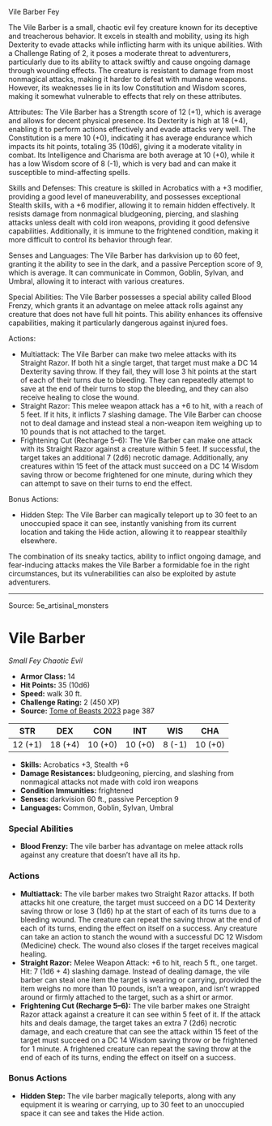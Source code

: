 <MonsterName/>Vile Barber</MonsterName>
<CreatureType/>Fey</CreatureType>

<summary>The Vile Barber is a small, chaotic evil fey creature known for its deceptive and treacherous behavior. It excels in stealth and mobility, using its high Dexterity to evade attacks while inflicting harm with its unique abilities. With a Challenge Rating of 2, it poses a moderate threat to adventurers, particularly due to its ability to attack swiftly and cause ongoing damage through wounding effects. The creature is resistant to damage from most nonmagical attacks, making it harder to defeat with mundane weapons. However, its weaknesses lie in its low Constitution and Wisdom scores, making it somewhat vulnerable to effects that rely on these attributes.</summary>

<detail>

Attributes:
The Vile Barber has a Strength score of 12 (+1), which is average and allows for decent physical presence. Its Dexterity is high at 18 (+4), enabling it to perform actions effectively and evade attacks very well. The Constitution is a mere 10 (+0), indicating it has average endurance which impacts its hit points, totaling 35 (10d6), giving it a moderate vitality in combat. Its Intelligence and Charisma are both average at 10 (+0), while it has a low Wisdom score of 8 (-1), which is very bad and can make it susceptible to mind-affecting spells. 

Skills and Defenses:
This creature is skilled in Acrobatics with a +3 modifier, providing a good level of maneuverability, and possesses exceptional Stealth skills, with a +6 modifier, allowing it to remain hidden effectively. It resists damage from nonmagical bludgeoning, piercing, and slashing attacks unless dealt with cold iron weapons, providing it good defensive capabilities. Additionally, it is immune to the frightened condition, making it more difficult to control its behavior through fear. 

Senses and Languages:
The Vile Barber has darkvision up to 60 feet, granting it the ability to see in the dark, and a passive Perception score of 9, which is average. It can communicate in Common, Goblin, Sylvan, and Umbral, allowing it to interact with various creatures.

Special Abilities:
The Vile Barber possesses a special ability called Blood Frenzy, which grants it an advantage on melee attack rolls against any creature that does not have full hit points. This ability enhances its offensive capabilities, making it particularly dangerous against injured foes.

Actions:
- Multiattack: The Vile Barber can make two melee attacks with its Straight Razor. If both hit a single target, that target must make a DC 14 Dexterity saving throw. If they fail, they will lose 3 hit points at the start of each of their turns due to bleeding. They can repeatedly attempt to save at the end of their turns to stop the bleeding, and they can also receive healing to close the wound.
- Straight Razor: This melee weapon attack has a +6 to hit, with a reach of 5 feet. If it hits, it inflicts 7 slashing damage. The Vile Barber can choose not to deal damage and instead steal a non-weapon item weighing up to 10 pounds that is not attached to the target.
- Frightening Cut (Recharge 5–6): The Vile Barber can make one attack with its Straight Razor against a creature within 5 feet. If successful, the target takes an additional 7 (2d6) necrotic damage. Additionally, any creatures within 15 feet of the attack must succeed on a DC 14 Wisdom saving throw or become frightened for one minute, during which they can attempt to save on their turns to end the effect.

Bonus Actions:
- Hidden Step: The Vile Barber can magically teleport up to 30 feet to an unoccupied space it can see, instantly vanishing from its current location and taking the Hide action, allowing it to reappear stealthily elsewhere. 

The combination of its sneaky tactics, ability to inflict ongoing damage, and fear-inducing attacks makes the Vile Barber a formidable foe in the right circumstances, but its vulnerabilities can also be exploited by astute adventurers.</detail>



---

Source: 5e_artisinal_monsters

# Vile Barber

*Small* *Fey* *Chaotic Evil*

- **Armor Class:** 14
- **Hit Points:** 35 (10d6)
- **Speed:** walk 30 ft.
- **Challenge Rating:** 2 (450 XP)
- **Source:** [Tome of Beasts 2023](https://koboldpress.com/kpstore/product/tome-of-beasts-1-2023-edition/) page 387

| STR | DEX | CON | INT | WIS | CHA |
| --- | --- | --- | --- | --- | --- |
| 12 (+1) | 18 (+4) | 10 (+0) | 10 (+0) | 8 (-1) | 10 (+0) |

- **Skills:** Acrobatics +3, Stealth +6
- **Damage Resistances:** bludgeoning, piercing, and slashing from nonmagical attacks not made with cold iron weapons
- **Condition Immunities:** frightened
- **Senses:** darkvision 60 ft., passive Perception 9
- **Languages:** Common, Goblin, Sylvan, Umbral

### Special Abilities

- **Blood Frenzy:** The vile barber has advantage on melee attack rolls against any creature that doesn’t have all its hp.

### Actions

- **Multiattack:** The vile barber makes two Straight Razor attacks. If both attacks hit one creature, the target must succeed on a DC 14 Dexterity saving throw or lose 3 (1d6) hp at the start of each of its turns due to a bleeding wound. The creature can repeat the saving throw at the end of each of its turns, ending the effect on itself on a success. Any creature can take an action to stanch the wound with a successful DC 12 Wisdom (Medicine) check. The wound also closes if the target receives magical healing.
- **Straight Razor:** Melee Weapon Attack: +6 to hit, reach 5 ft., one target. Hit: 7 (1d6 + 4) slashing damage. Instead of dealing damage, the vile barber can steal one item the target is wearing or carrying, provided the item weighs no more than 10 pounds, isn’t a weapon, and isn’t wrapped around or firmly attached to the target, such as a shirt or armor.
- **Frightening Cut (Recharge 5–6):** The vile barber makes one Straight Razor attack against a creature it can see within 5 feet of it. If the attack hits and deals damage, the target takes an extra 7 (2d6) necrotic damage, and each creature that can see the attack within 15 feet of the target must succeed on a DC 14 Wisdom saving throw or be frightened for 1 minute. A frightened creature can repeat the saving throw at the end of each of its turns, ending the effect on itself on a success.

### Bonus Actions

- **Hidden Step:** The vile barber magically teleports, along with any equipment it is wearing or carrying, up to 30 feet to an unoccupied space it can see and takes the Hide action.


